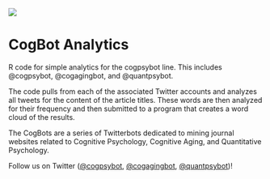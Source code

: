 ![](https://github.com/tmc2737/cogbot_analytics/blob/master/analytics.png)

# CogBot Analytics

R code for simple analytics for the cogpsybot line. This includes @cogpsybot, @cogagingbot, and @quantpsybot.

The code pulls from each of the associated Twitter accounts and analyzes all tweets for the content of the article titles. These words are then analyzed for their frequency and then submitted to a program that creates a word cloud of the results.

The CogBots are a series of Twitterbots dedicated to mining journal websites related to Cognitive Psychology, Cognitive Aging, and Quantitative Psychology.

Follow us on Twitter ([@cogpsybot](http://www.twitter.com/cogpsybot), [@cogagingbot](http://www.twitter.com/cogagingbot), [@quantpsybot](http://www.twitter.com/quantpsybot))!
